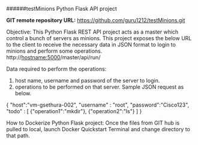 ######testMinions
Python Flask API project

**GIT remote repository URL:**
https://github.com/guru1212/testMinions.git

Objective: This Python Flask REST API project acts as a master which control a bunch of servers as minions.
This project exposes the below URL to the client to receive the necessary data in JSON format to login to minions and perform some operations.
http://<hostname:5000>/master/api/run/

Data required to perform the operations:
1) host name, username and password of the server to login.
2) operations to be performed on that server.
Sample JSON request as below.


{
	"host":"vm-gsethura-002",
	"username" : "root",
	"password":"Cisco123",
	"todo" : [
		{"operation1":"mkdir"},
		{"operation2":"ls"}
	]
}

How to Dockerize Python Flask project:
Once the files from GIT hub is pulled to local, launch Docker Quickstart Terminal and change directory to that path.


